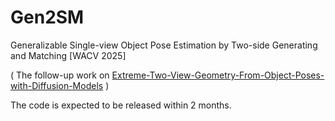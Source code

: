 # Gen2SM
Generalizable Single-view Object Pose Estimation by Two-side Generating and Matching [WACV 2025]

( The follow-up work on [Extreme-Two-View-Geometry-From-Object-Poses-with-Diffusion-Models](https://github.com/scy639/Extreme-Two-View-Geometry-From-Object-Poses-with-Diffusion-Models)  )

The code is expected to be released within 2 months.

